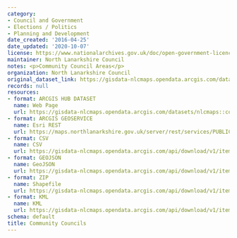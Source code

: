 ```yaml
---
category:
- Council and Government
- Elections / Politics
- Planning and Development
date_created: '2016-04-25'
date_updated: '2020-10-07'
license: https://www.nationalarchives.gov.uk/doc/open-government-licence/version/3/
maintainer: North Lanarkshire Council
notes: <p>Community Council Areas</p>
organization: North Lanarkshire Council
original_dataset_link: https://gisdata-nlcmaps.opendata.arcgis.com/datasets/nlcmaps::community-councils-1
records: null
resources:
- format: ARCGIS HUB DATASET
  name: Web Page
  url: https://gisdata-nlcmaps.opendata.arcgis.com/datasets/nlcmaps::community-councils-1
- format: ARCGIS GEOSERVICE
  name: Esri REST
  url: https://maps.northlanarkshire.gov.uk/server/rest/services/PUBLIC/OPEN_DATA_LAYERS/FeatureServer/0
- format: CSV
  name: CSV
  url: https://gisdata-nlcmaps.opendata.arcgis.com/api/download/v1/items/2569bdeb126d402fa3cf17aa0a553b1e/csv?layers=0
- format: GEOJSON
  name: GeoJSON
  url: https://gisdata-nlcmaps.opendata.arcgis.com/api/download/v1/items/2569bdeb126d402fa3cf17aa0a553b1e/geojson?layers=0
- format: ZIP
  name: Shapefile
  url: https://gisdata-nlcmaps.opendata.arcgis.com/api/download/v1/items/2569bdeb126d402fa3cf17aa0a553b1e/shapefile?layers=0
- format: KML
  name: KML
  url: https://gisdata-nlcmaps.opendata.arcgis.com/api/download/v1/items/2569bdeb126d402fa3cf17aa0a553b1e/kml?layers=0
schema: default
title: Community Councils
---
```

